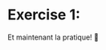<div relative mt--10 w-full h-full flex="~ col justify-center items-center">
    <div>
        <h1 font-mono text-gradient-html text-5xl>Exercise 1:</h1>
        <p font-sans text-end>Et maintenant la pratique! 🎉</p>
    </div>
</div>